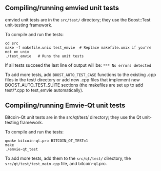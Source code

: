 Compiling/running emvied unit tests
------------------------------------

emvied unit tests are in the `src/test/` directory; they
use the Boost::Test unit-testing framework.

To compile and run the tests:

	cd src
	make -f makefile.unix test_emvie  # Replace makefile.unix if you're not on unix
	./test_emvie   # Runs the unit tests

If all tests succeed the last line of output will be:
`*** No errors detected`

To add more tests, add `BOOST_AUTO_TEST_CASE` functions to the existing
.cpp files in the test/ directory or add new .cpp files that
implement new BOOST_AUTO_TEST_SUITE sections (the makefiles are
set up to add test/*.cpp to test_emvie automatically).


Compiling/running Emvie-Qt unit tests
---------------------------------------

Bitcoin-Qt unit tests are in the src/qt/test/ directory; they
use the Qt unit-testing framework.

To compile and run the tests:

	qmake bitcoin-qt.pro BITCOIN_QT_TEST=1
	make
	./emvie-qt_test

To add more tests, add them to the `src/qt/test/` directory,
the `src/qt/test/test_main.cpp` file, and bitcoin-qt.pro.
